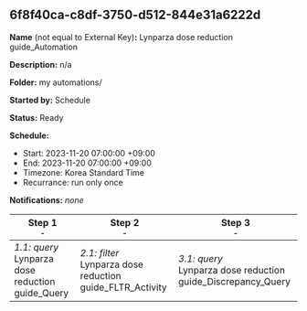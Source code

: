 ## 6f8f40ca-c8df-3750-d512-844e31a6222d

**Name** (not equal to External Key)**:** Lynparza dose reduction guide_Automation

**Description:** n/a

**Folder:** my automations/

**Started by:** Schedule

**Status:** Ready

**Schedule:**

* Start: 2023-11-20 07:00:00 +09:00
* End: 2023-11-20 07:00:00 +09:00
* Timezone: Korea Standard Time
* Recurrance: run only once

**Notifications:** _none_


| Step 1<br>_<small>-</small>_ | Step 2<br>_<small>-</small>_ | Step 3<br>_<small>-</small>_ |
| --- | --- | --- |
| _1.1: query_<br>Lynparza dose reduction guide_Query | _2.1: filter_<br>Lynparza dose reduction guide_FLTR_Activity | _3.1: query_<br>Lynparza dose reduction guide_Discrepancy_Query |
